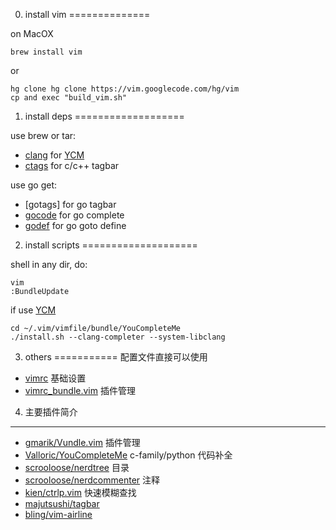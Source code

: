 0. install vim
==============

on MacOX

    brew install vim
or

    hg clone hg clone https://vim.googlecode.com/hg/vim
    cp and exec "build_vim.sh"

1. install deps
===================

use brew or tar:
* [clang] for [YCM]
* [ctags] for c/c++ tagbar

use go get:
* [gotags] for go tagbar
* [gocode] for go complete
* [godef] for go goto define


2. install scripts
====================

shell in any dir, do:

    vim
    :BundleUpdate

if use [YCM]

    cd ~/.vim/vimfile/bundle/YouCompleteMe
    ./install.sh --clang-completer --system-libclang

3. others
===========
配置文件直接可以使用
* [vimrc](vimrc)   基础设置
* [vimrc_bundle.vim](vimrc_bundle.vim)   插件管理

4. 主要插件简介
------------

* [gmarik/Vundle.vim]  插件管理
* [Valloric/YouCompleteMe] c-family/python 代码补全
* [scrooloose/nerdtree] 目录
* [scrooloose/nerdcommenter] 注释
* [kien/ctrlp.vim] 快速模糊查找
* [majutsushi/tagbar]
* [bling/vim-airline]






[homebrew]:http://brew.sh/
[zsh]:http://www.zsh.org/
[vim]:http://www.vim.org/
[clang]:http://clang.llvm.org/
[ctags]:http://ctags.sourceforge.net/
[gocode]:https://github.com/nsf/gocode
[godef]:https://github.com/nsf/gocode

[gmarik/Vundle.vim]:https://github.com/gmarik/Vundle.vim
[Valloric/YouCompleteMe]:https://github.com/Valloric/YouCompleteMe
[YCM]:https://github.com/Valloric/YouCompleteMe
[SirVer/ultisnips]:https://github.com/SirVer/ultisnips
[honza/vim-snippets]:https://github.com/honza/vim-snippets
[scrooloose/nerdtree]:https://github.com/scrooloose/nerdtree
[scrooloose/nerdcommenter]:https://github.com/scrooloose/nerdcommenter
[kien/ctrlp.vim]:https://github.com/kien/ctrlp.vim
[tpope/vim-surround]:https://github.com/tpope/vim-surround
[Lokaltog/vim-easymotion]:https://github.com/Lokaltog/vim-easymotion
[majutsushi/tagbar]:https://github.com/majutsushi/tagbar
[Raimondi/delimitMate]:https://github.com/Raimondi/delimitMate
[plasticboy/vim-markdown]:https://github.com/plasticboy/vim-markdown
[rizzatti/funcoo.vim]:https://github.com/rizzatti/funcoo.vim
[rizzatti/dash.vim]:https://github.com/rizzatti/dash.vim
[bling/vim-airline]:https://github.com/bling/vim-airline
[chrisbra/csv.vim]:https://github.com/chrisbra/csv.vim
[tpope/vim-fugitive]:https://github.com/tpope/vim-fugitive
[nsf/gocode]:https://github.com/nsf/gocode
[dgryski/vim-godef]:https://github.com/dgryski/vim-godef
[lucius]:https://github.com/
[a.vim]:https://github.com/
[grep.vim]:https://github.com/
[mru.vim]:https://github.com/
[DoxygenToolkit.vim]:https://github.com/
[TaskList.vim]:https://github.com/
[LargeFile]:https://github.com/
[fencview.vim]:https://github.com/

